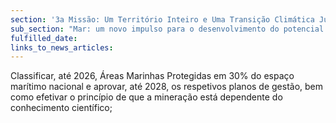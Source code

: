 ```yaml
---
section: '3a Missão: Um Território Inteiro e Uma Transição Climática Justa'
sub_section: "Mar: um novo impulso para o desenvolvimento do potencial oceânico do país"
fulfilled_date:
links_to_news_articles:
---
```


Classificar, até 2026, Áreas Marinhas Protegidas em 30% do espaço marítimo nacional e aprovar, até 2028, os respetivos planos de gestão, bem como efetivar o princípio de que a mineração está dependente do conhecimento científico;